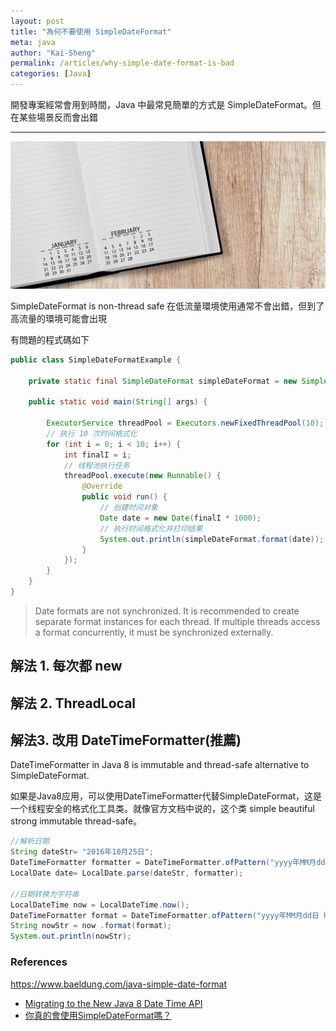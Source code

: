 ```yaml
---
layout: post
title: "為何不要使用 SimpleDateFormat"
meta: java
author: "Kai-Sheng"
permalink: /articles/why-simple-date-format-is-bad
categories: [Java]
--- 
```


開發專案經常會用到時間，Java 中最常見簡單的方式是 SimpleDateFormat。但在某些場景反而會出錯

---

![why-simple-date-format-is-bad.png](/assets/image/why-simple-date-format-is-bad.png)


SimpleDateFormat is non-thread safe 在低流量環境使用通常不會出錯，但到了高流量的環境可能會出現 

有問題的程式碼如下
 
```java
public class SimpleDateFormatExample {

    private static final SimpleDateFormat simpleDateFormat = new SimpleDateFormat("mm:ss");

    public static void main(String[] args) {
        
        ExecutorService threadPool = Executors.newFixedThreadPool(10);
        // 执行 10 次时间格式化
        for (int i = 0; i < 10; i++) {
            int finalI = i;
            // 线程池执行任务
            threadPool.execute(new Runnable() {
                @Override
                public void run() {
                    // 创建时间对象
                    Date date = new Date(finalI * 1000);
                    // 执行时间格式化并打印结果
                    System.out.println(simpleDateFormat.format(date));
                }
            });
        }
    }
}
```


> Date formats are not synchronized. It is recommended to create separate format instances for each thread. If multiple threads access a format concurrently, it must be synchronized externally.



## 解法 1. 每次都 new

## 解法 2. ThreadLocal

## 解法3. 改用  DateTimeFormatter(推薦)
DateTimeFormatter in Java 8 is immutable and thread-safe alternative to SimpleDateFormat.


如果是Java8应用，可以使用DateTimeFormatter代替SimpleDateFormat，这是一个线程安全的格式化工具类。就像官方文档中说的，这个类 simple beautiful strong immutable thread-safe。


```java
//解析日期
String dateStr= "2016年10月25日";
DateTimeFormatter formatter = DateTimeFormatter.ofPattern("yyyy年MM月dd日");
LocalDate date= LocalDate.parse(dateStr, formatter);

//日期转换为字符串
LocalDateTime now = LocalDateTime.now();
DateTimeFormatter format = DateTimeFormatter.ofPattern("yyyy年MM月dd日 hh:mm a");
String nowStr = now .format(format);
System.out.println(nowStr);
```

### **References**
 

 https://www.baeldung.com/java-simple-date-format

 - [Migrating to the New Java 8 Date Time API](https://www.baeldung.com/migrating-to-java-8-date-time-api)
 - [你真的會使用SimpleDateFormat嗎？](https://developer.aliyun.com/article/756625)